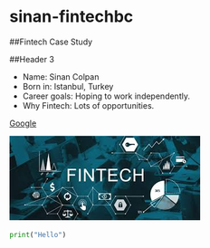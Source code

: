 # sinan-fintechbc


##Fintech Case Study

##Header 3



- Name: Sinan Colpan
- Born in: Istanbul, Turkey
- Career goals: Hoping to work independently.
- Why Fintech: Lots of opportunities.

[Google](http://www.google.ca)

![image](test.jpg)


```python
print("Hello")


